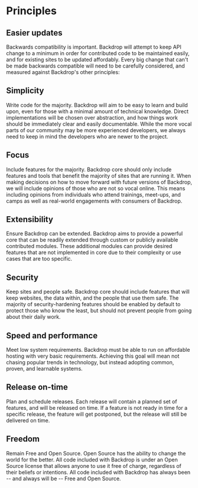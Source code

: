 # Principles
## Easier updates
Backwards compatibility is important. Backdrop will attempt to keep API change to a minimum in order for contributed code to be maintained easily, and for existing sites to be updated affordably. Every big change that can't be made backwards compatible will need to be carefully considered, and measured against Backdrop's other principles:
## Simplicity
Write code for the majority. Backdrop will aim to be easy to learn and build upon, even for those with a minimal amount of technical knowledge. Direct implementations will be chosen over abstraction, and how things work should be immediately clear and easily documentable. While the more vocal parts of our community may be more experienced developers, we always need to keep in mind the developers who are newer to the project.

## Focus
Include features for the majority. Backdrop core should only include features and tools that benefit the majority of sites that are running it. When making decisions on how to move forward with future versions of Backdrop, we will include opinions of those who are not so vocal online. This means including opinions from individuals who attend trainings, meet-ups, and camps as well as real-world engagements with consumers of Backdrop.

## Extensibility
Ensure Backdrop can be extended. Backdrop aims to provide a powerful core that can be readily extended through custom or publicly available contributed modules. These additional modules can provide desired features that are not implemented in core due to their complexity or use cases that are too specific.

## Security
Keep sites and people safe. Backdrop core should include features that will keep websites, the data within, and the people that use them safe. The majority of security-hardening features should be enabled by default to protect those who know the least, but should not prevent people from going about their daily work.

## Speed and performance
Meet low system requirements. Backdrop must be able to run on affordable hosting with very basic requirements. Achieving this goal will mean not chasing popular trends in technology, but instead adopting common, proven, and learnable systems.

## Release on-time
Plan and schedule releases. Each release will contain a planned set of features, and will be released on time. If a feature is not ready in time for a specific release, the feature will get postponed, but the release will still be delivered on time. 

## Freedom
Remain Free and Open Source. Open Source has the ability to change the world for the better. All code included with Backdrop is under an Open Source license that allows anyone to use it free of charge, regardless of their beliefs or intentions. All code included with Backdrop has always been -- and always will be -- Free and Open Source.
